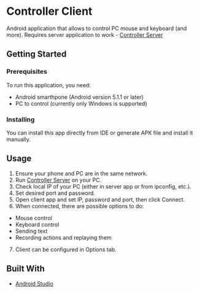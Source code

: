 # Controller Client

Android application that allows to control PC mouse and keyboard (and more). Requires server application to work - [Controller Server](https://github.com/lulewiczg/ControllerServer)

## Getting Started

### Prerequisites

To run this application, you need:
* Android smarthpone (Android version 5.1.1 or later)
* PC to control (currently only Windows is supported)

### Installing
You can install this app directly from IDE or generate APK file and install it manually.

## Usage
1. Ensure your phone and PC are in the same network.
2. Run [Controller Server](https://github.com/lulewiczg/ControllerServer) on your PC.
3. Check local IP of your PC (either in server app or from ipconfig, etc.).
4. Set desired port and password.
5. Open client app and set IP, password and port, then click Connect.
6. When connected, there are possible options to do:
* Mouse control
* Keyboard control
* Sending text
* Recording actions and replaying them
7. Client can be configured in Options tab.

## Built With

* [Android Studio](https://developer.android.com/studio)
